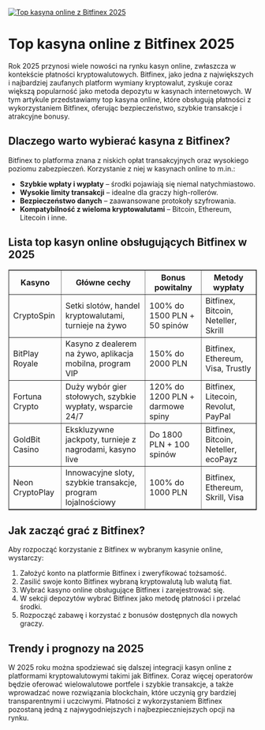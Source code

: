 [![Top kasyna online z Bitfinex 2025](https://123-caf.pages.dev/gitsignup.png)](https://vrmoo.ru/Bt82HjjY)

<h1>Top kasyna online z Bitfinex 2025</h1> <p>Rok 2025 przynosi wiele nowości na rynku kasyn online, zwłaszcza w kontekście płatności kryptowalutowych. Bitfinex, jako jedna z największych i najbardziej zaufanych platform wymiany kryptowalut, zyskuje coraz większą popularność jako metoda depozytu w kasynach internetowych. W tym artykule przedstawiamy top kasyna online, które obsługują płatności z wykorzystaniem Bitfinex, oferując bezpieczeństwo, szybkie transakcje i atrakcyjne bonusy.</p>  <h2>Dlaczego warto wybierać kasyna z Bitfinex?</h2> <p>Bitfinex to platforma znana z niskich opłat transakcyjnych oraz wysokiego poziomu zabezpieczeń. Korzystanie z niej w kasynach online to m.in.:</p> <ul>   <li><strong>Szybkie wpłaty i wypłaty</strong> – środki pojawiają się niemal natychmiastowo.</li>   <li><strong>Wysokie limity transakcji</strong> – idealne dla graczy high-rollerów.</li>   <li><strong>Bezpieczeństwo danych</strong> – zaawansowane protokoły szyfrowania.</li>   <li><strong>Kompatybilność z wieloma kryptowalutami</strong> – Bitcoin, Ethereum, Litecoin i inne.</li> </ul>  <h2>Lista top kasyn online obsługujących Bitfinex w 2025</h2> <table border="1" cellspacing="0" cellpadding="8">   <thead>     <tr>       <th>Kasyno</th>       <th>Główne cechy</th>       <th>Bonus powitalny</th>       <th>Metody wypłaty</th>     </tr>   </thead>   <tbody>     <tr>       <td>CryptoSpin</td>       <td>Setki slotów, handel kryptowalutami, turnieje na żywo</td>       <td>100% do 1500 PLN + 50 spinów</td>       <td>Bitfinex, Bitcoin, Neteller, Skrill</td>     </tr>     <tr>       <td>BitPlay Royale</td>       <td>Kasyno z dealerem na żywo, aplikacja mobilna, program VIP</td>       <td>150% do 2000 PLN</td>       <td>Bitfinex, Ethereum, Visa, Trustly</td>     </tr>     <tr>       <td>Fortuna Crypto</td>       <td>Duży wybór gier stołowych, szybkie wypłaty, wsparcie 24/7</td>       <td>120% do 1200 PLN + darmowe spiny</td>       <td>Bitfinex, Litecoin, Revolut, PayPal</td>     </tr>     <tr>       <td>GoldBit Casino</td>       <td>Ekskluzywne jackpoty, turnieje z nagrodami, kasyno live</td>       <td>Do 1800 PLN + 100 spinów</td>       <td>Bitfinex, Bitcoin, Neteller, ecoPayz</td>     </tr>     <tr>       <td>Neon CryptoPlay</td>       <td>Innowacyjne sloty, szybkie transakcje, program lojalnościowy</td>       <td>100% do 1000 PLN</td>       <td>Bitfinex, Ethereum, Skrill, Visa</td>     </tr>   </tbody> </table>  <h2>Jak zacząć grać z Bitfinex?</h2> <p>Aby rozpocząć korzystanie z Bitfinex w wybranym kasynie online, wystarczy:</p> <ol>   <li>Założyć konto na platformie Bitfinex i zweryfikować tożsamość.</li>   <li>Zasilić swoje konto Bitfinex wybraną kryptowalutą lub walutą fiat.</li>   <li>Wybrać kasyno online obsługujące Bitfinex i zarejestrować się.</li>   <li>W sekcji depozytów wybrać Bitfinex jako metodę płatności i przelać środki.</li>   <li>Rozpocząć zabawę i korzystać z bonusów dostępnych dla nowych graczy.</li> </ol>  <h2>Trendy i prognozy na 2025</h2> <p>W 2025 roku można spodziewać się dalszej integracji kasyn online z platformami kryptowalutowymi takimi jak Bitfinex. Coraz więcej operatorów będzie oferować wielowalutowe portfele i szybkie transakcje, a także wprowadzać nowe rozwiązania blockchain, które uczynią gry bardziej transparentnymi i uczciwymi. Płatności z wykorzystaniem Bitfinex pozostaną jedną z najwygodniejszych i najbezpieczniejszych opcji na rynku.</p>